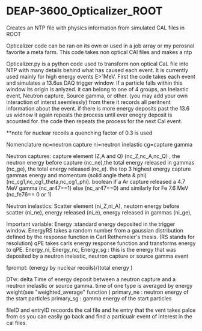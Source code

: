 # DEAP-3600_Opticalizer_ROOT
Creates an NTP file with physics information  from simulated CAL files in ROOT


Opticalizer code can be ran on its own or used in a job array or my perosnal favorite a meta farm.
This code takes non optical CAl files and makes a ntp 

Opticalizer.py is a python code used to transform non optical CaL file into NTP with many details behind what has caused each event. 
It is currently used mainly for high energy events E>1MeV. First the code takes each event and simulates a 13.6us DAQ trigger window.
If a particle falls within this window its origin is anlyzed. it can belong to one of 4 groups, an Inelastic event, Neutron capture, 
Source gamma, or other. (you may add your own interaction of interst seemlessly) from there it records all peritnent information about the event.
if there is more energy deposits past the 13.6 us widnow it again repeats the process until ever enegry deposit is acounted for.
the code then repeats the process for the next Cal event.

**note for nuclear recoils a quenching factor of 0.3 is used

Nomenclature
nc=neutron capture
ni=neutron inelastic
cg=capture gamma

Neutron captures:
capture element (Z,A and Q) (nc_Z,nc_A,nc_Q) , the neutron energy before capture (nc_ne),the total energy released in gammas (nc_ge), 
the total energy released (nc_e). the top 3 highest energy capture gammas energy and momentum (solid angle theta & phi) (nc_cg1,nc_cg1_theta,nc_cg1_phi). 
boolean if a Ar capture released a 4.7 MeV gamma (nc_ar47==1) else (nc_ar47==0) and similarly for Fe 7.6 MeV (nc_fe76== 0 or 1)

Neutron inelastics:
Scatter element (ni_Z,ni_A), neutorn energy before scatter (ni_ne), energy released (ni_e), energy released in gammas (ni_ge),

Important variable:
Energy :standard energy deposited in the trigger window.
EnergyRS takes a random number from a gaussian distribution defined by the response function in Carl Rethemeier's thesis. (RS stands for resolution)
qPE takes carls energy response function and transforms energy to qPE.
Energy_ni, Energy_nc, Energy_sg : this is the energy that was deposited by a neutron inelastic, neutron capture or source gamma event

fprompt: (energy by nuclear recoils)/(total energy )

DTw: delta Time of energy deposit between a neutron capture and a neutron inelastic or source gamma. time of one type is averaged by energy weight(see "weighted_average" function )
primary_ne : neutron energy of the start particles
primary_sg : gamma energy of the start particles

fileID and entryID recoords the cal file and he entry that the vent takes palce from os you can easily go back and find a particualr event of interest in the cal files.
